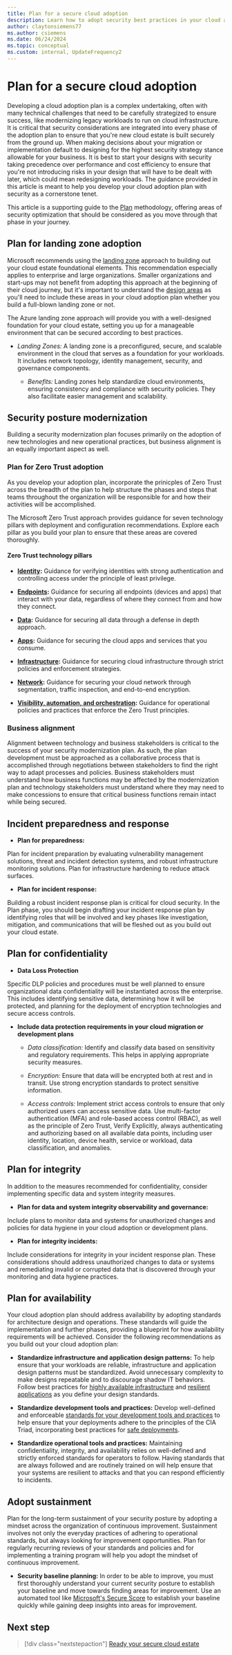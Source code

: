 ```yaml
---
title: Plan for a secure cloud adoption
description: Learn how to adopt security best practices in your cloud adoption plan
author: claytonsiemens77
ms.author: csiemens
ms.date: 06/24/2024
ms.topic: conceptual
ms.custom: internal, UpdateFrequency2
---
```


# Plan for a secure cloud adoption

Developing a cloud adoption plan is a complex undertaking, often with many technical challenges that need to be carefully strategized to ensure success, like modernizing legacy workloads to run on cloud infrastructure. It is critical that security considerations are integrated into every phase of the adoption plan to ensure that you're new cloud estate is built securely from the ground up. When making decisions about your migration or implementation default to designing for the highest security strategy stance allowable for your business. It is best to start your designs with security taking precedence over performance and cost efficiency to ensure that you're not introducing risks in your design that will have to be dealt with later, which could mean redesigning workloads. The guidance provided in this article is meant to help you develop your cloud adoption plan with security as a cornerstone tenet.

This article is a supporting guide to the [Plan](../plan/index.md) methodology, offering areas of security optimization that should be considered as you move through that phase in your journey.

## Plan for landing zone adoption

Microsoft recommends using the [landing zone](../ready/landing-zone/index.md) approach to building out your cloud estate foundational elements. This recommendation especially applies to enterprise and large organizations. Smaller organizations and start-ups may not benefit from adopting this approach at the beginning of their cloud journey, but it's important to understand the [design areas](../ready/landing-zone/design-areas.md) as you'll need to include these areas in your cloud adoption plan whether you build a full-blown landing zone or not.

The Azure landing zone approach will provide you with a well-designed foundation for your cloud estate, setting you up for a manageable environment that can be secured according to best practices.

- *Landing Zones:* A landing zone is a preconfigured, secure, and scalable environment in the cloud that serves as a foundation for your workloads. It includes network topology, identity management, security, and governance components.
    
    - *Benefits:* Landing zones help standardize cloud environments, ensuring consistency and compliance with security policies. They also facilitate easier management and scalability.

## Security posture modernization

Building a security modernization plan focuses primarily on the adoption of new technologies and new operational practices, but business alignment is an equally important aspect as well.

### Plan for Zero Trust adoption

As you develop your adoption plan, incorporate the prinicples of Zero Trust across the breadth of the plan to help structure the phases and steps that teams throughout the organization will be responsible for and how their activities will be accomplished.

The Microsoft Zero Trust approach provides guidance for seven technology pillars with deployment and configuration recommendations. Explore each pillar as you build your plan to ensure that these areas are covered thoroughly.

#### Zero Trust technology pillars

- **[Identity](/security/zero-trust/deploy/identity):** Guidance for verifying identities with strong authentication and controlling access under the principle of least privilege.

- **[Endpoints](/security/zero-trust/deploy/endpoints):** Guidance for securing all endpoints (devices and apps) that interact with your data, regardless of where they connect from and how they connect.

- **[Data](/security/zero-trust/deploy/data):** Guidance for securing all data through a defense in depth approach.

- **[Apps](/security/zero-trust/deploy/applications):** Guidance for securing the cloud apps and services that you consume.

- **[Infrastructure](/security/zero-trust/deploy/infrastructure):** Guidance for securing cloud infrastructure through strict policies and enforcement strategies.

- **[Network](/security/zero-trust/deploy/networks):** Guidance for securing your cloud network through segmentation, traffic inspection, and end-to-end encryption.

- **[Visibility, automation, and orchestration](/security/zero-trust/deploy/visibility-automation-orchestration):** Guidance for operational policies and practices that enforce the Zero Trust principles.

### Business alignment

Alignment between technology and business stakeholders is critical to the success of your security modernization plan. As such, the plan development must be approached as a collaborative process that is accomplished through negotiations between stakeholders to find the right way to adapt processes and policies. Business stakeholders must understand how business functions may be affected by the modernization plan and technology stakeholders must understand where they may need to make concessions to ensure that critical business functions remain intact while being secured.

## Incident preparedness and response

- **Plan for preparedness:** 

Plan for incident preparation by evaluating vulnerability management solutions, threat and incident detection systems, and robust infrastructure monitoring solutions. Plan for infrastructure hardening to reduce attack surfaces.

- **Plan for incident response:** 

Building a robust incident response plan is critical for cloud security. In the Plan phase, you should begin drafting your incident response plan by identifying roles that will be involved and key phases like investigation, mitigation, and communications that will be fleshed out as you build out your cloud estate.

## Plan for confidentiality

- **Data Loss Protection**
 
Specific DLP policies and procedures must be well planned to ensure organizational data confidentiality will be instantiated across the enterprise. This includes identifying sensitive data, determining how it will be protected, and planning for the deployment of encryption technologies and secure access controls.

- **Include data protection requirements in your cloud migration or development plans**

    - *Data classification:* Identify and classify data based on sensitivity and regulatory requirements. This helps in applying appropriate security measures.

    - *Encryption:* Ensure that data will be encrypted both at rest and in transit. Use strong encryption standards to protect sensitive information.

    - *Access controls:* Implement strict access controls to ensure that only authorized users can access sensitive data. Use multi-factor authentication (MFA) and role-based access control (RBAC), as well as the principle of Zero Trust, Verify Explicitly, always authenticating and authorizing based on all available data points, including user identity, location, device health, service or workload, data classification, and anomalies.
 
## Plan for integrity

In addition to the measures recommended for confidentiality, consider implementing specific data and system integrity measures.

- **Plan for data and system integrity observability and governance:** 

Include plans to monitor data and systems for unauthorized changes and policies for data hygiene in your cloud adoption or development plans.

- **Plan for integrity incidents:** 

Include considerations for integrity in your incident response plan. These considerations should address unauthorized changes to data or systems and remediating invalid or corrupted data that is discovered through your monitoring and data hygiene practices.

## Plan for availability

Your cloud adoption plan should address availability by adopting standards for architecture design and operations. These standards will guide the implementation and further phases, providing a blueprint for how availability requirements will be achieved. Consider the following recommendations as you build out your cloud adoption plan:

- **Standardize infrastructure and application design patterns:** To help ensure that your workloads are reliable, infrastructure and application design patterns must be standardized. Avoid unnecessary complexity to make designs repeatable and to discourage shadow IT behaviors. Follow best practices for [highly available infrastructure](/azure/well-architected/reliability/redundancy) and [resilient applications](/azure/well-architected/reliability/self-preservation) as you define your design standards. 

- **Standardize development tools and practices:** Develop well-defined and enforceable [standards for your development tools and practices](/azure/well-architected/operational-excellence/formalize-development-practices) to help ensure that your deployments adhere to the principles of the CIA Triad, incorporating best practices for [safe deployments](/azure/well-architected/operational-excellence/safe-deployments).

- **Standardize operational tools and practices:** Maintaining confidentiality, integrity, and availability relies on well-defined and strictly enforced standards for operators to follow. Having standards that are always followed and are routinely trained on will help ensure that your systems are resilient to attacks and that you can respond efficiently to incidents.

## Adopt sustainment

Plan for the long-term sustainment of your security posture by adopting a mindset across the organization of continuous improvement. Sustainment involves not only the everyday practices of adhering to operational standards, but always looking for improvement opportunities. Plan for regularly recurring reviews of your standards and policies and for implementing a training program will help you adopt the mindset of continuous improvement.

- **Security baseline planning:** In order to be able to improve, you must first thoroughly understand your current security posture to establish your baseline and move towards finding areas for improvement. Use an automated tool like [Microsoft's Secure Score](/defender-xdr/microsoft-secure-score-improvement-actions) to establish your baseline quickly while gaining deep insights into areas for improvement.

## Next step

> [!div class="nextstepaction"]
> [Ready your secure cloud estate](./secure-ready.md)
